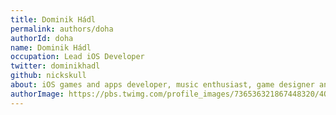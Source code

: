 ```yaml
---
title: Dominik Hádl
permalink: authors/doha
authorId: doha
name: Dominik Hádl
occupation: Lead iOS Developer
twitter: dominikhadl
github: nickskull
about: iOS games and apps developer, music enthusiast, game designer and stuff. I love mechanical keyboards. /ˈɡɪf/
authorImage: https://pbs.twimg.com/profile_images/736536321867448320/4OmC9TeR.jpg
---
```

